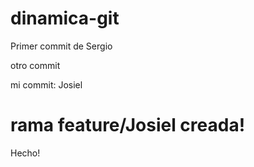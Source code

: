 # dinamica-git

Primer commit de Sergio


otro commit


mi commit: Josiel 

# rama feature/Josiel creada! 
Hecho!